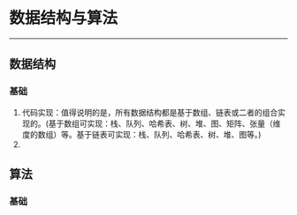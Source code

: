 # 数据结构与算法

***

## 数据结构

### 基础

1. 代码实现：值得说明的是，所有数据结构都是基于数组、链表或二者的组合实现的。(基于数组可实现：栈、队列、哈希表、树、堆、图、矩阵、张量（维度的数组）等。基于链表可实现：栈、队列、哈希表、树、堆、图等。)
2. 

## 算法

### 基础
